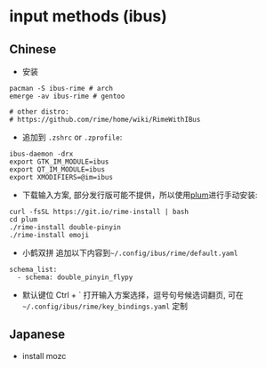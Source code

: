 # input methods (ibus)
 
## Chinese
- 安装 
```
pacman -S ibus-rime # arch
emerge -av ibus-rime # gentoo

# other distro:
# https://github.com/rime/home/wiki/RimeWithIBus
``` 
- 追加到 `.zshrc` or `.zprofile`:
```
ibus-daemon -drx
export GTK_IM_MODULE=ibus
export QT_IM_MODULE=ibus
export XMODIFIERS=@im=ibus

```
- 下载输入方案, 部分发行版可能不提供，所以使用[plum](https://github.com/rime/plum)进行手动安装:
```
curl -fsSL https://git.io/rime-install | bash 
cd plum
./rime-install double-pinyin
./rime-install emoji
```
- 小鹤双拼
追加以下内容到`~/.config/ibus/rime/default.yaml`
```
schema_list:
  - schema: double_pinyin_flypy
```
- 默认键位
Ctrl + \` 打开输入方案选择，逗号句号候选词翻页, 可在 `~/.config/ibus/rime/key_bindings.yaml` 定制


## Japanese 
- install mozc

